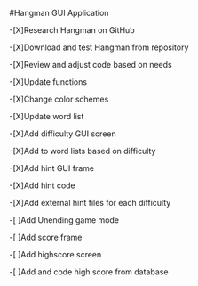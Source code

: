 #Hangman GUI Application

-[X]Research Hangman on GitHub

-[X]Download and test Hangman from repository

-[X]Review and adjust code based on needs

-[X]Update functions

-[X]Change color schemes

-[X]Update word list

-[X]Add difficulty GUI screen

-[X]Add to word lists based on difficulty

-[X]Add hint GUI frame

-[X]Add hint code

-[X]Add external hint files for each difficulty

-[ ]Add Unending game mode

-[ ]Add score frame

-[ ]Add highscore screen

-[ ]Add and code high score from database
